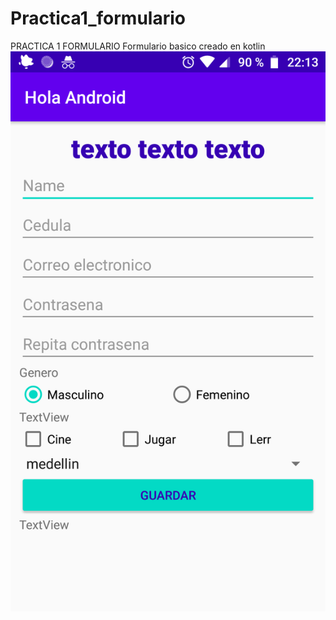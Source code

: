 # Practica1_formulario
PRACTICA 1 FORMULARIO
Formulario basico creado en kotlin  
![name-of-you-image](https://github.com/daniloosorio/Practica1_formulario/blob/master/Screenshot_20210505-221351.png)
